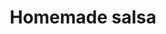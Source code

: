 ---
title: Homemade salsa
favorite: true
source: 
source_url: 
yield: 
active_time: 
total_time: 
tags: 
  - mexican
  - condiments
ingredients: |-
  * 1 cup chopped Fresh tomatoes 
  * 1 tsp Lime juice 
  * 1.5 tbsp Cilantro 
  * 2 squirts Sriracha 
  * 1 tsp Salt 
  * 1 tsp Pepper 
  * 0.5 tsp Garlic powder 
  * 0.5 tsp Onion powder 
  * 2 tsp Chili powder 
  * 0.5 tsp Taco seasoning
instructions:
---